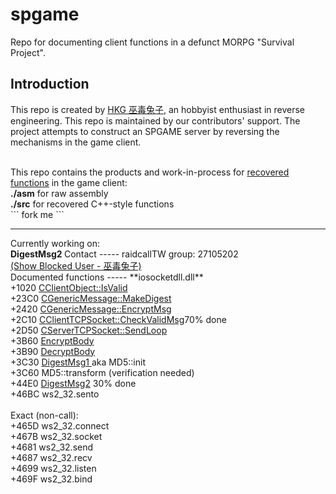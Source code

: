 spgame
======
Repo for documenting client functions in a defunct MORPG "Survival Project".

Introduction
-----
This repo is created by <a href="https://github.com/umehkg/spgame/blob/master/comments/ABOUTME.md">HKG 巫毒兔子</a>, an hobbyist enthusiast in reverse engineering. This repo is maintained by our contributors' support. The project attempts to construct an SPGAME server by reversing the mechanisms in the game client.

<br />
This repo contains the products and work-in-process for <u>recovered functions</u> in the game client:<br />
<b>./asm</b>         for raw assembly<br />
<b>./src</b>         for recovered C++-style functions<br />
```
fork me
```
<br />
<hr>
Currently working on:<br />
<b>
DigestMsg2
</b>
Contact
-----
raidcallTW group: 27105202<br />
<a href="http://forum6.hkgolden.com/ProfilePage.aspx?userid=195369">(Show Blocked User - 巫毒兔子)</a><br />
Documented functions
-----
**iosocketdll.dll**<br />
+1020 <a href="https://github.com/umehkg/spgame/blob/master/src/iosocketdll/classes/CClientObject/IsValid.cpp">CClientObject::IsValid</a><br />
+23C0 <a href="https://github.com/umehkg/spgame/blob/master/src/iosocketdll/classes/CGenericMessage/MakeDigest.cpp">CGenericMessage::MakeDigest</a><br />
+2420 <a href="https://github.com/umehkg/spgame/blob/master/src/iosocketdll/classes/CGenericMessage/EncryptMsg.cpp">CGenericMessage::EncryptMsg</a><br />
+2C10 <a href="https://github.com/umehkg/spgame/blob/master/src/iosocketdll/classes/CClientTCPSocket/CheckValidMsg.cpp">CClientTCPSocket::CheckValidMsg</a>70% done
<br>
+2D50 <a href="https://github.com/umehkg/spgame/blob/master/src/iosocketdll/classes/CClientTCPSocket/SendLoop.cpp">
CServerTCPSocket::SendLoop
</a><br />
+3B60 <a href="https://github.com/umehkg/spgame/blob/master/src/iosocketdll/orphaned_functions/3B60_EncryptBody.cpp">EncryptBody</a><br />
+3B90 <a href="https://github.com/umehkg/spgame/blob/master/src/iosocketdll/orphaned_functions/3B90_DecryptBody.cpp">DecryptBody</a><br />
+3C30 <a href="https://github.com/umehkg/spgame/blob/master/src/iosocketdll/orphaned_functions/3C30_DigestMsg1.cpp">DigestMsg1 </a> aka MD5::init<br />
+3C60 MD5::transform (verification needed)<br />
+44E0 <a href="https://github.com/umehkg/spgame/blob/master/src/iosocketdll/orphaned_functions/44E0_DigestMsg2.cpp">DigestMsg2</a> 30% done
<br />
+46BC ws2_32.sento<br />
<br />
Exact (non-call):<br />
+465D ws2_32.connect<br />
+467B ws2_32.socket<br />
+4681 ws2_32.send<br />
+4687 ws2_32.recv<br />
+4699 ws2_32.listen<br />
+469F ws2_32.bind<br />
<br />
